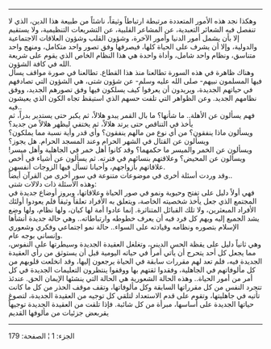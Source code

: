 ------------------------------------------------------------------------

وهكذا نجد هذه الأمور المتعددة مرتبطة ارتباطاً وثيقاً، ناشئاً من طبيعة هذا
الدين، الذي لا تنفصل فيه الشعائر التعبدية، عن المشاعر القلبية، عن
التشريعات التنظيمية، ولا يستقيم إلا بأن يشمل أمور الدنيا وأمور الآخرة،
وشؤون القلب وشؤون العلاقات الاجتماعية والدولية، وإلا أن يشرف على الحياة
كلها، فيصرفها وفق تصور واحد متكامل، ومنهج واحد متناسق، ونظام واحد شامل،
وأداة واحدة هي هذا النظام الخاص الذي يقوم على شريعة الله في كافة
الشؤون.  
وهناك ظاهرة في هذه السورة تطالعنا منذ هذا القطاع. تطالعنا في صورة مواقف
يسأل فيها المسلمون نبيهم- صلى الله عليه وسلم- عن شؤون شتى، هي الشؤون
التي تصادفهم في حياتهم الجديدة، ويريدون أن يعرفوا كيف يسلكون فيها وفق
تصورهم الجديد، ووفق نظامهم الجديد. وعن الظواهر التي تلفت حسهم الذي
استيقظ تجاه الكون الذي يعيشون فيه..  
فهم يسألون عن الأهلة.. ما شأنها؟ ما بال القمر يبدو هلالاً، ثم يكبر حتى
يستدير بدراً، ثم يأخذ في التناقص حتى يرتد هلالاً، ثم يختفي ليظهر هلالاً من
جديد؟  
ويسألون ماذا ينفقون؟ من أي نوع من مالهم ينفقون؟ وأي قدر وأية نسبة مما
يملكون؟  
ويسألون عن القتال في الشهر الحرام وعند المسجد الحرام. هل يجوز؟  
ويسألون عن الخمر والميسر ما حكمهما؟ وقد كانوا أهل خمر في الجاهلية وأهل
ميسر! ويسألون عن المحيض؟ وعلاقتهم بنسائهم في فترته. ثم يسألون عن أشياء
في أخص علاقاتهم بأزواجهم، وأحيانا تسأل فيها الزوجات أنفسهن.  
وقد وردت أسئلة أخرى في موضوعات متنوعة في سور أخرى من القرآن أيضاً..  
وهذه الأسئلة ذات دلالات شتى:  
فهي أولاً دليل على تفتح وحيوية ونمو في صور الحياة وعلاقاتها، وبروز أوضاع
جديدة في المجتمع الذي جعل يأخذ شخصيته الخاصة، ويتعلق به الأفراد تعلقاً
وثيقاً فلم يعودوا أولئك الأفراد المبعثرين، ولا تلك القبائل المتناثرة.
إنما عادوا أمة لها كيان، ولها نظام، ولها وضع يشد الجميع إليه ويهم كل فرد
فيه أن يعرف خطوطه وارتباطاته.. وهي حالة جديدة أنشأها الإسلام بتصوره
ونظامه وقيادته على السواء.. حالة نمو اجتماعي وفكري وشعوري وإنساني بوجه
عام.  
وهي ثانياً دليل على يقظة الحس الديني، وتغلغل العقيدة الجديدة وسيطرتها على
النفوس، مما يجعل كل أحد يتحرج أن يأتي أمراً في حياته اليومية قبل أن
يستوثق من رأي العقيدة الجديدة فيه، فلم تعد لهم مقررات سابقة في الحياة
يرجعون إليها، وقد انخلعت قلوبهم من كل مألوفاتهم في الجاهلية، وفقدوا
ثقتهم بها ووقفوا ينتظرون التعليمات الجديدة في كل أمر من أمور الحياة..
وهذه الحالة الشعورية هي الحالة التي ينشئها الإيمان الحق. عندئذ تتجرد
النفس من كل مقرراتها السابقة وكل مألوفاتها، وتقف موقف الحذر من كل ما
كانت تأتيه في جاهليتها، وتقوم على قدم الاستعداد لتلقي كل توجيه من
العقيدة الجديدة، لتصوغ حياتها الجديدة على أساسها، مبرأة من كل شائبة.
فإذا تلقت من العقيدة الجديدة توجيهاً يقربعض جزئيات من مألوفها القديم

------------------------------------------------------------------------

الجزء: 1 ¦ الصفحة: 179
